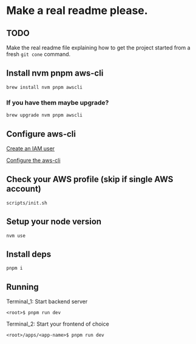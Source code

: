 # Make a real readme please.

## TODO

Make the real readme file explaining how to get the project started from a fresh `git cone` command.

## Install nvm pnpm aws-cli

`brew install nvm pnpm awscli`

### If you have them maybe upgrade?

`brew upgrade nvm pnpm awscli`

## Configure aws-cli

[Create an IAM user](https://sst.dev/chapters/create-an-iam-user.html)

[Configure the aws-cli](https://sst.dev/chapters/configure-the-aws-cli.html#add-your-access-key-to-aws-cli)

## Check your AWS profile (skip if single AWS account)

`scripts/init.sh`

## Setup your node version

`nvm use`

## Install deps

`pnpm i`

## Running

Terminal_1: Start backend server

`<root>$ pnpm run dev`

Terminal_2: Start your frontend of choice

`<root>/apps/<app-name>$ pnpm run dev`

